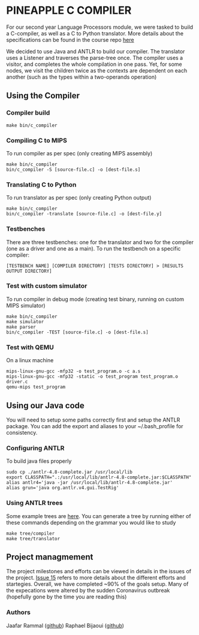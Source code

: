 # PINEAPPLE C COMPILER

For our second year Language Processors module, we were tasked to build a C-compiler, as well as a C to Python translator. More details about the specifications can be found in the course repo [here](https://github.com/LangProc/langproc-2019-cw)

We decided to use Java and ANTLR to build our compiler. The translator uses a Listener and traverses the parse-tree once. The compiler uses a visitor, and completes the whole compilation in one pass. Yet, for some nodes, we visit the children twice as the contexts are dependent on each another (such as the types within a two-operands operation)

## Using the Compiler

### Compiler build
```
make bin/c_compiler
```

### Compiling C to MIPS
To run compiler as per spec (only creating MIPS assembly)
```
make bin/c_compiler
bin/c_compiler -S [source-file.c] -o [dest-file.s]
```

### Translating C to Python
To run translator as per spec (only creating Python output)
```
make bin/c_compiler
bin/c_compiler -translate [source-file.c] -o [dest-file.y]
```

### Testbenches

There are three testbenches: one for the translator and two for the compiler (one as a driver and one as a main). To run the testbench on a specific compiler:
```
[TESTBENCH NAME] [COMPILER DIRECTORY] [TESTS DIRECTORY] > [RESULTS OUTPUT DIRECTORY]
```

### Test with custom simulator
To run compiler in debug mode (creating test binary, running on custom MIPS simulator)
```
make bin/c_compiler
make simulator
make parser
bin/c_compiler -TEST [source-file.c] -o [dest-file.s]
```
### Test with QEMU
On a linux machine
```
mips-linux-gnu-gcc -mfp32 -o test_program.o -c a.s
mips-linux-gnu-gcc -mfp32 -static -o test_program test_program.o driver.c
qemu-mips test_program
```

## Using our Java code

You will need to setup some paths correctly first and setup the ANTLR package. You can add the export and aliases to your ~/.bash_profile for consistency.

### Configuring ANTLR
To build java files properly
```
sudo cp ./antlr-4.8-complete.jar /usr/local/lib
export CLASSPATH=".:/usr/local/lib/antlr-4.8-complete.jar:$CLASSPATH"
alias antlr4='java -jar /usr/local/lib/antlr-4.8-complete.jar'
alias grun='java org.antlr.v4.gui.TestRig' 
```

### Using ANTLR trees

Some example trees are [here](sample_trees). You can generate a tree by running either of these commands depending on the grammar you would like to study
```
make tree/compiler
make tree/translator
```

## Project managmement

The project milestones and efforts can be viewed in details in the issues of the project. [Issue 15](https://github.com/JaafarRammal/EE2-Compiler/issues/15) refers to more details about the different efforts and startegies. Overall, we have completed ~90% of the goals setup. Many of the expecations were altered by the sudden Coronavirus outbreak (hopefully gone by the time you are reading this)

### Authors

Jaafar Rammal ([github](https://github.com/JaafarRammal))
Raphael Bijaoui ([github](https://github.com/RaphaelBijaoui))
